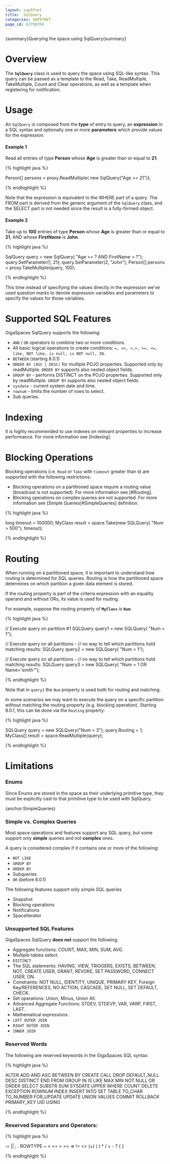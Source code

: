 ```yaml
---
layout: xap97net
title:  SqlQuery
categories: XAP97NET
page_id: 63799350
---
```


{summary}Querying the space using SqlQuery{summary}

# Overview

The **`SqlQuery`** class is used to query the space using SQL-like syntax. This query can be passed as a template to the Read, Take, ReadMultiple, TakeMultiple, Count and Clear operations, as well as a template when registering for notification.

# Usage

An `SqlQuery` is composed from the **type** of entry to query, an **expression** in a SQL syntax and optionally one or more **parameters** which provide values for the expression.

#### Example 1

Read all entries of type **Person** whose **Age** is greater than or equal to **21**.

{% highlight java %}

Person[] persons = proxy.ReadMultiple<Person>(
    new SqlQuery<Person>("Age >= 21"));

{% endhighlight %}


Note that the expression is equivalent to the WHERE part of a query. The FROM part is derived from the generic argument of the `SqlQuery` class, and the SELECT part is not needed since the result is a fully-formed object.

#### Example 2

Take up to **100** entries of type **Person** whose **Age** is greater than or equal to **21**, AND whose **FirstName** is **John**.

{% highlight java %}

SqlQuery<Person> query = new SqlQuery<Person>(
    "Age >= ? AND FirstName = ?");
query.SetParameter(1, 21);
query.SetParameter(2, "John");
Person[] persons = proxy.TakeMultiple<Person>(query, 100);

{% endhighlight %}


This time instead of specifying the values directly in the expression we've used question marks to denote expression variables and parameters to specify the values for those variables.

# Supported SQL Features

GigaSpaces SqlQuery supports the following:
- `AND` / `OR` operators to combine two or more conditions.
- All basic logical operations to create conditions: `=, <>, <,>, >=, <=, like, NOT like, is null, is NOT null, IN`.
- `BETWEEN` (starting 8.0.1)
- `ORDER BY (ASC | DESC)` for multiple POJO properties. Supported only by readMultiple. `ORDER BY` supports also nested object fields.
- `GROUP BY` - performs DISTINCT on the POJO properties. Supported only by readMultiple. `GROUP BY` supports also nested object fields.
- `sysdate` - current system date and time.
- `rownum` - limits the number of rows to select.
- Sub queries.

# Indexing

It is highly recommended to use indexes on relevant properties to increase performance. For more information see [Indexing].

# Blocking Operations

Blocking operations (i.e. `Read` or `Take` with `timeout` greater than `0`) are supported with the following restrictions:
- Blocking operations on a partitioned space require a routing value (broadcast is not supported). For more information see [#Routing].
- Blocking operations on complex queries are not supported. For more information see [Simple Queries|#SimpleQueries] definition.


{% highlight java %}

long timeout = 100000;
MyClass result = space.Take<MyClass>(new SQLQuery<MyClass>(
    "Num > 500"), timeout);

{% endhighlight %}


# Routing

When running on a partitioned space, it is important to understand how routing is determined for SQL queries. Routing is how the partitioned space determines on which partition a given data element is stored.

If the routing property is part of the criteria expression with an equality operand and without ORs, its value is used for routing.

For example, suppose the routing property of **`MyClass`** is **`Num`**:

{% highlight java %}

// Execute query on partition #1
SQLQuery<MyClass> query1 = new SQLQuery<MyClass>(
    "Num = 1");

// Execute query on all partitions -
// no way to tell which partitions hold matching results:
SQLQuery<MyClass> query2 = new SQLQuery<MyClass>(
    "Num > 1");

// Execute query on all partitions -
// no way to tell which partitions hold matching results:
SQLQuery<MyClass> query3 = new SQLQuery<MyClass>(
    "Num = 1 OR Name='smith'");

{% endhighlight %}


Note that in `query1` the `Num` property is used both for routing and matching.

In some scenarios we may want to execute the query on a specific partition without matching the routing property (e.g. blocking operation). Starting 8.0.1, this can be done via the `Routing` property:

{% highlight java %}

SQLQuery<MyClass> query = new SQLQuery<MyClass>("Num > 3");
query.Routing = 1;
MyClass[] result = space.ReadMultiple<MyClass>(query);

{% endhighlight %}


# Limitations

### Enums

Since Enums are stored in the space as their underlying primitive type, they must be explicitly cast to that primitive type to be used with SqlQuery.

{anchor:SimpleQueries}

### Simple vs. Complex Queries

Most space operations and features support any SQL query, but some support only **simple** queries and not **complex** ones.

A query is considered complex if it contains one or more of the following:
- `NOT LIKE`
- `GROUP BY`
- `ORDER BY`
- Subqueries
- `OR` (before 8.0.1)

The following features support only simple SQL queries
- Snapshot
- Blocking operations
- Notifications
- SpaceIterator

### Unsupported SQL Features

GigaSpaces SqlQuery **does not** support the following:
- Aggregate functions: COUNT, MAX, MIN, SUM, AVG.
- Multiple tables select.
- `DISTINCT`
- The SQL statements: HAVING, VIEW, TRIGGERS, EXISTS, BETWEEN, NOT, CREATE USER, GRANT, REVOKE, SET PASSWORD, CONNECT USER, ON.
- Constraints: NOT NULL, IDENTITY, UNIQUE, PRIMARY KEY, Foreign Key/REFERENCES, NO ACTION, CASCADE, SET NULL, SET DEFAULT, CHECK.
- Set operations: Union, Minus, Union All.
- Advanced Aggregate Functions: STDEV, STDEVP, VAR, VARP, FIRST, LAST.
- Mathematical expressions.
- `LEFT OUTER JOIN`
- `RIGHT OUTER JOIN`
- `INNER JOIN`

### Reserved Words

The following are reserved keywords in the GigaSpaces SQL syntax:

{% highlight java %}

ALTER ADD AND ASC BETWEEN BY CREATE CALL DROP DEFAULT_NULL DESC  DISTINCT END FROM GROUP IN IS LIKE
MAX MIN NOT NULL OR ORDER SELECT SUBSTR SUM SYSDATE UPPER WHERE COUNT DELETE EXCEPTION ROWNUM INDEX
INSERT INTO SET TABLE TO_CHAR TO_NUMBER FOR_UPDATE UPDATE UNION VALUES COMMIT ROLLBACK PRIMARY_KEY
UID USING

{% endhighlight %}


### Reserved Separators and Operators:


{% highlight java %}

:= || ; . ROWTYPE ~ < <= >  >= => != <> \(+\) ( ) \* / + - ? \{ \}

{% endhighlight %}

